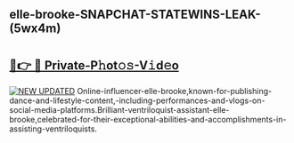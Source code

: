 ## elle-brooke-SNAPCHAT-STATEWINS-LEAK-(5wx4m)


# <h2><a href="https://mediaupload.pro?-20M">🔗👉 🔴 Private-P𝚑ot𝚘𝚜-V𝚒d𝚎o</a></h2>

[![NEW UPDATED](https://i.imgur.com/0qMVB7G.gif)](https://mediaupload.pro?-20M)
Online-influencer-elle-brooke,known-for-publishing-dance-and-lifestyle-content,-including-performances-and-vlogs-on-social-media-platforms.Brilliant-ventriloquist-assistant-elle-brooke,celebrated-for-their-exceptional-abilities-and-accomplishments-in-assisting-ventriloquists.  